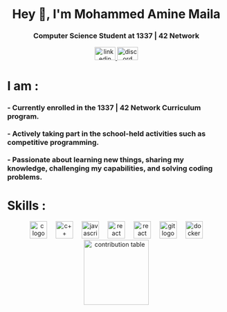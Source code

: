 <h1 align="center">Hey 👋, I'm Mohammed Amine Maila</h1>

<h3 align="center">Computer Science Student at 1337 | 42 Network</h3>

<div align="center">
  <a href="https://www.linkedin.com/in/aminemaila/" target="_blank" rel="noreferrer">
    <img src="https://raw.githubusercontent.com/maurodesouza/profile-readme-generator/master/src/assets/icons/social/linkedin/default.svg" width="48" height="30" alt="linkedin logo" />
  </a>
  <a href="https://discord.com/users/@tooky0" target="_blank" rel="noreferrer">
    <img src="https://raw.githubusercontent.com/maurodesouza/profile-readme-generator/master/src/assets/icons/social/discord/default.svg" width="48" height="30" alt="discord logo" />
  </a>

<h1 align="left">I am :</h1>

<h3 align="left">
- Currently enrolled in the 1337 | 42 Network Curriculum program.<br><br>
- Actively taking part in the school-held activities such as competitive programming.<br><br>
- Passionate about learning new things, sharing my knowledge, challenging my capabilities, and solving coding problems.
</h3>

<h1 align="left">Skills :</h1>

<div align="center">
  <img src="https://cdn.jsdelivr.net/gh/devicons/devicon/icons/c/c-original.svg" height="40" alt="c logo" />
  <img width="12" />
  <img src="https://cdn.jsdelivr.net/gh/devicons/devicon/icons/cplusplus/cplusplus-original.svg" height="40" alt="c++ logo" />
  <img width="12" />
  <img src="https://cdn.jsdelivr.net/gh/devicons/devicon/icons/javascript/javascript-original.svg" height="40" alt="javascript logo" />
  <img width="12" />
  <img src="https://cdn.jsdelivr.net/gh/devicons/devicon/icons/react/react-original.svg" height="40" alt="react logo" />
  <img width="12" />
  <img src="https://cdn.jsdelivr.net/gh/devicons/devicon/icons/nodejs/nodejs-original-wordmark.svg" height="40" alt="react logo" />
  <img width="12" />
  <img src="https://cdn.jsdelivr.net/gh/devicons/devicon/icons/git/git-original.svg" height="40" alt="git logo" />
  <img width="12" />
  <img src="https://cdn.jsdelivr.net/gh/devicons/devicon/icons/docker/docker-original.svg" height="40" alt="docker logo" />
</div>

<div align="center">
  <img src="https://github-profile-summary-cards.vercel.app/api/cards/profile-details?username=AmineMaila&theme=github_dark" height="150" alt="contribution table"/>
</div>
